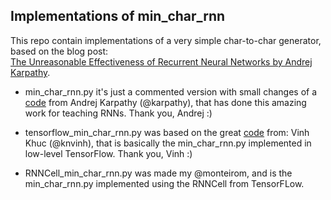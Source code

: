 ## Implementations of min_char_rnn

This repo contain implementations of a very simple char-to-char generator, based on the blog post:  
[The Unreasonable Effectiveness of Recurrent Neural Networks by Andrej Karpathy](http://karpathy.github.io/2015/05/21/rnn-effectiveness/). 


* min_char_rnn.py it's just a commented version with small changes of a [code](https://gist.github.com/karpathy/d4dee566867f8291f086) from Andrej Karpathy (@karpathy), that has done this amazing work for teaching RNNs. Thank you, Andrej :)

* tensorflow_min_char_rnn.py was based on the great [code](https://gist.github.com/vinhkhuc/7ec5bf797308279dc587) from: Vinh Khuc (@knvinh), that is basically the min_char_rnn.py implemented in low-level TensorFlow. Thank you, Vinh :)

* RNNCell_min_char_rnn.py was made my @monteirom, and is the min_char_rnn.py implemented using the RNNCell from TensorFLow.


